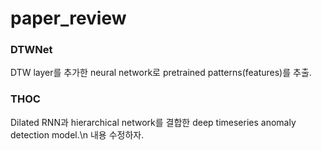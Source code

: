 # paper_review
### DTWNet
DTW layer를 추가한 neural network로 pretrained patterns(features)를 추출.
### THOC
Dilated RNN과 hierarchical network를 결합한 deep timeseries anomaly detection model.\n
내용 수정하자.
